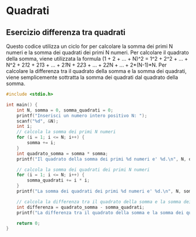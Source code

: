 # Quadrati
## Esercizio differenza tra quadrati
Questo codice utilizza un ciclo for per calcolare la somma dei primi N numeri e la somma dei quadrati dei primi N numeri. Per calcolare il quadrato della somma, viene utilizzata la formula (1 + 2 + ... + N)^2 = 1^2 + 2^2 + ... + N^2 + 2*1*2 + 2*1*3 + ... + 2*1*N + 2*2*3 + ... + 2*2*N + ... + 2*(N-1)*N. Per calcolare la differenza tra il quadrato della somma e la somma dei quadrati, viene semplicemente sottratta la somma dei quadrati dal quadrato della somma.

```C
#include <stdio.h>

int main() {
    int N, somma = 0, somma_quadrati = 0;
    printf("Inserisci un numero intero positivo N: ");
    scanf("%d", &N);
	int i; 
    // calcola la somma dei primi N numeri
    for (i = 1; i <= N; i++) {
        somma += i;
    }
    int quadrato_somma = somma * somma;
    printf("Il quadrato della somma dei primi %d numeri e' %d.\n", N, quadrato_somma);

    // calcola la somma dei quadrati dei primi N numeri
    for (i = 1; i <= N; i++) {
        somma_quadrati += i * i;
    }
    printf("La somma dei quadrati dei primi %d numeri e' %d.\n", N, somma_quadrati);

    // calcola la differenza tra il quadrato della somma e la somma dei quadrati
    int differenza = quadrato_somma - somma_quadrati;
    printf("La differenza tra il quadrato della somma e la somma dei quadrati dei primi %d numeri e' %d.\n", N, differenza);

    return 0;
}

```
